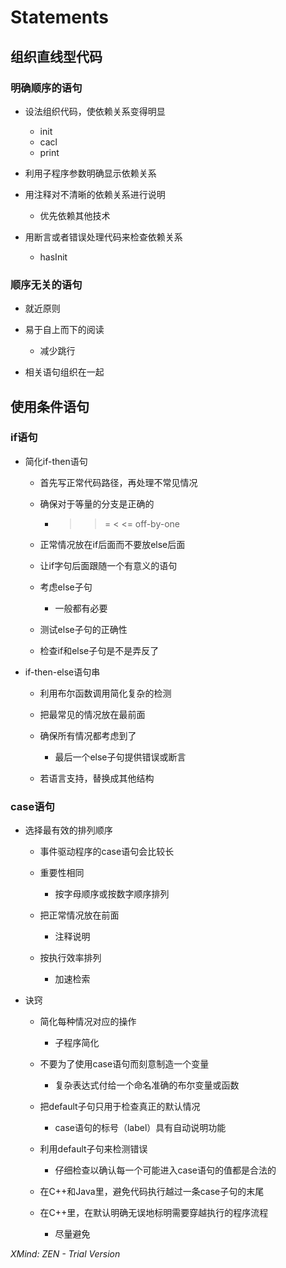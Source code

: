 # Statements

## 组织直线型代码

### 明确顺序的语句

- 设法组织代码，使依赖关系变得明显

	- init
	- cacl
	- print

- 利用子程序参数明确显示依赖关系
- 用注释对不清晰的依赖关系进行说明

	- 优先依赖其他技术

- 用断言或者错误处理代码来检查依赖关系

	- hasInit

### 顺序无关的语句

- 就近原则
- 易于自上而下的阅读

	- 减少跳行

- 相关语句组织在一起

## 使用条件语句

### if语句

- 简化if-then语句

	- 首先写正常代码路径，再处理不常见情况
	- 确保对于等量的分支是正确的

		- > >= < <= off-by-one

	- 正常情况放在if后面而不要放else后面
	- 让if字句后面跟随一个有意义的语句
	- 考虑else子句

		- 一般都有必要

	- 测试else子句的正确性
	- 检查if和else子句是不是弄反了

- if-then-else语句串

	- 利用布尔函数调用简化复杂的检测
	- 把最常见的情况放在最前面
	- 确保所有情况都考虑到了

		- 最后一个else子句提供错误或断言

	- 若语言支持，替换成其他结构

### case语句

- 选择最有效的排列顺序

	- 事件驱动程序的case语句会比较长
	- 重要性相同

		- 按字母顺序或按数字顺序排列

	- 把正常情况放在前面

		- 注释说明

	- 按执行效率排列

		- 加速检索

- 诀窍

	- 简化每种情况对应的操作

		- 子程序简化

	- 不要为了使用case语句而刻意制造一个变量

		- 复杂表达式付给一个命名准确的布尔变量或函数

	- 把default子句只用于检查真正的默认情况

		- case语句的标号（label）具有自动说明功能

	- 利用default子句来检测错误

		- 仔细检查以确认每一个可能进入case语句的值都是合法的

	- 在C++和Java里，避免代码执行越过一条case子句的末尾
	- 在C++里，在默认明确无误地标明需要穿越执行的程序流程

		- 尽量避免

*XMind: ZEN - Trial Version*